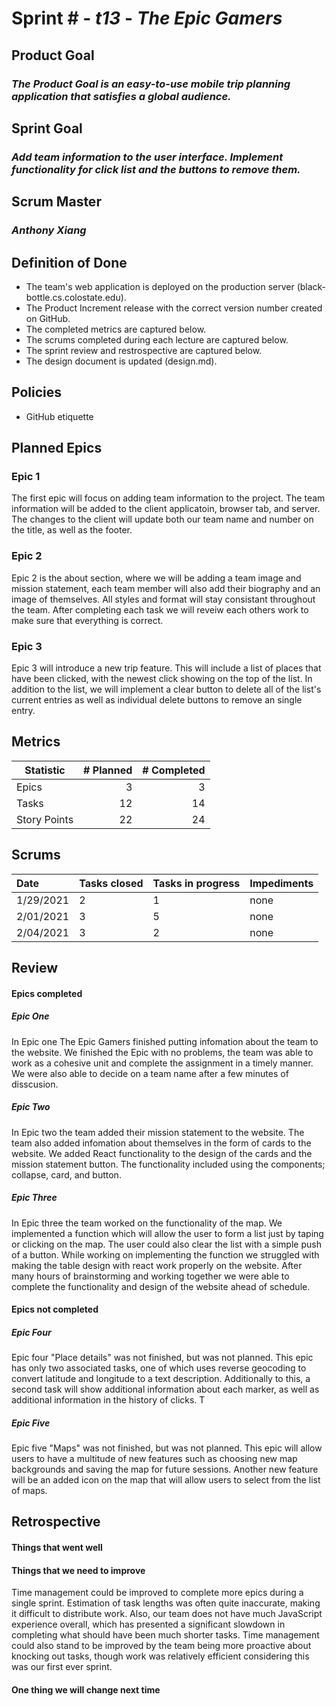 # Sprint # - *t13* - *The Epic Gamers*

## Product Goal
### *The Product Goal is an easy-to-use mobile trip planning application that satisfies a global audience.*

## Sprint Goal
### *Add team information to the user interface. Implement functionality for click list and the buttons to remove them.*

## Scrum Master
### *Anthony Xiang*

## Definition of Done

* The team's web application is deployed on the production server (black-bottle.cs.colostate.edu).
* The Product Increment release with the correct version number created on GitHub.
* The completed metrics are captured below.
* The scrums completed during each lecture are captured below.
* The sprint review and restrospective are captured below.
* The design document is updated (design.md).


## Policies

* GitHub etiquette


## Planned Epics

### Epic 1

The first epic will focus on adding team information to the project. The team information will be added to the client applicatoin, browser tab, and server. The changes to the client will update both our team name and number on the title, as well as the footer.

### Epic 2

Epic 2 is the about section, where we will be adding a team image and mission statement, each team member will also add their biography and an image of themselves. All styles and format will stay consistant throughout the team. After completing each task we will reveiw each others work to make sure that everything is correct. 

### Epic 3

Epic 3 will introduce a new trip feature. This will include a list of places that have been clicked, with the newest click showing on the top of the list. In addition to the list, we will implement a clear button to delete all of the list's current entries as well as individual delete buttons to remove an single entry.

## Metrics

| Statistic | # Planned | # Completed |
| --- | ---: | ---: |
| Epics |  3  |  3  | 
| Tasks |  12  |  14 |
| Story Points |  22 | 24 |  


## Scrums

| Date | Tasks closed | Tasks in progress | Impediments |
| :--- | :--- | :--- | :--- |
| 1/29/2021 | 2 | 1 | none |
| 2/01/2021 | 3 | 5 | none |
| 2/04/2021 | 3 | 2 | none |


## Review

#### Epics completed  
##### Epic One 
In Epic one The Epic Gamers finished putting infomation about the team to the website. We finished the Epic with no problems, the team was able to work as a cohesive unit and complete the assignment in a timely manner. We were also able to decide on a team name after a few minutes of disscusion.
##### Epic Two
In Epic two the team added their mission statement to the website. The team also added infomation about themselves in the form of cards to the website. We added React functionality to the design of the cards and the mission statement button. The functionality included using the components; collapse, card, and button. 
##### Epic Three
In Epic three the team worked on the functionality of the map. We implemented a function which will allow the user to form a list just by taping or clicking on the map. The user could also clear the list with a simple push of a button. While working on implementing the function we struggled with making the table design with react work properly on the website. After many hours of brainstorming and working together we were able to complete the functionality and design of the website ahead of schedule.

#### Epics not completed 
##### Epic Four 
Epic four "Place details" was not finished, but was not planned. This epic has only two associated tasks, one of which uses reverse geocoding to convert latitude and longitude to a text description. Additionally to this, a second task will show additional information about each marker, as well as additional information in the history of clicks. T

##### Epic Five
Epic five "Maps" was not finished, but was not planned. This epic will allow users to have a multitude of new features such as choosing new map backgrounds and saving the map for future sessions. Another new feature will be an added icon on the map that will allow users to select from the list of maps.

## Retrospective

#### Things that went well

#### Things that we need to improve
Time management could be improved to complete more epics during a single sprint. Estimation of task lengths was often quite inaccurate, making it difficult to distribute work. Also, our team does not have much JavaScript experience overall, which has presented a significant slowdown in completing what should have been much shorter tasks. Time management could also stand to be improved by the team being more proactive about knocking out tasks, though work was relatively efficient considering this was our first ever sprint.

#### One thing we will change next time

